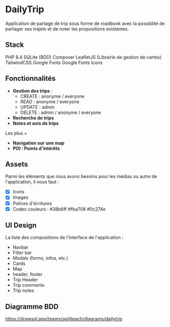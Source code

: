# DailyTrip

Application de partage de trip sous forme de roadbook avec la possiblité de partager ses trajets et de noter les propositions existantes.

## Stack

PHP 8.4
SQLite (BDD)
Composer
LeafletJS (Librairie de gestion de cartes)
TailwindCSS
Google Fonts
Google Fonts Icons

## Fonctionnalités

- **Gestion des trips** :
  - CREATE : anonyme / everyone
  - READ : anonyme / everyone
  - UPDATE : admin
  - DELETE : admin / anonyme / everyone
- **Recherche de trips**
- **Notes et avis de trips**

Les plus +
- **Navigation sur une map**
- **POI : Points d'intérêts**

## Assets

Parmi les éléments que nous avons besoins pour les médias ou autre de l'application, il nous faut :

- [x] Icons
- [x] Images
- [x] Polices d'écritures
- [x] Codes couleurs : #38b6ff #fba708 #0c274e

## UI Design

La liste des compositions de l'interface de l'application :

- Navbar
- Filter bar
- Modals (forms, infos, etc.)
- Cards
- Map
- header, footer
- Trip Header
- Trip comments
- Trip notes

## Diagramme BDD

https://drawsql.app/teams/agiliteach/diagrams/dailytrip
